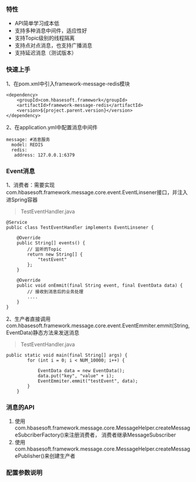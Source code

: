 ### 特性

* API简单学习成本低
* 支持多种消息中间件，适应性好
* 支持Topic级别的线程隔离
* 支持点对点消息，也支持广播消息
* 支持延迟消息（测试版本）

### 快速上手

1、在pom.xml中引入framework-message-redis模块

```
<dependency>
	<groupId>com.hbasesoft.framework</groupId>
	<artifactId>framework-message-redis</artifactId>
	<version>${project.parent.version}</version>
</dependency>
```

2、在application.yml中配置消息中间件

```
message: #消息服务
  model: REDIS
  redis:
   address: 127.0.0.1:6379
```

### Event消息

1、消费者：需要实现com.hbasesoft.framework.message.core.event.EventLinsener接口，并注入进Spring容器

> TestEventHandler.java

```
@Service
public class TestEventHandler implements EventLinsener {

    @Override
    public String[] events() {
        // 监听的Topic
        return new String[] {
            "testEvent"
        };
    }

    @Override
    public void onEmmit(final String event, final EventData data) {
        // 接收到消息后的业务处理
        ....
    }
}
```

2、生产者直接调用com.hbasesoft.framework.message.core.event.EventEmmiter.emmit(String, EventData)静态方法来发送消息

> TestEventHandler.java

```
public static void main(final String[] args) {
        for (int i = 0; i < NUM_10000; i++) {

            EventData data = new EventData();
            data.put("key", "value" + i);
            EventEmmiter.emmit("testEvent", data);
        }
    }
```

### 消息的API

1. 使用com.hbasesoft.framework.message.core.MessageHelper.createMessageSubcriberFactory()来注册消费者， 消费者继承MessageSubscriber
2. 使用com.hbasesoft.framework.message.core.MessageHelper.createMessagePublisher()来创建生产者

### 配置参数说明
